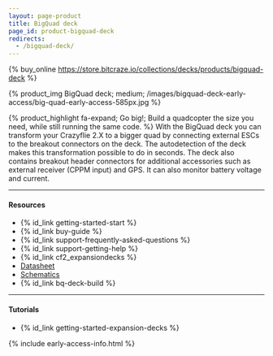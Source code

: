 ```yaml
---
layout: page-product
title: BigQuad deck
page_id: product-bigquad-deck
redirects:
  - /bigquad-deck/
---
```


{% buy_online https://store.bitcraze.io/collections/decks/products/bigquad-deck %}

{% product_img BigQuad deck; medium;
/images/bigquad-deck-early-access/big-quad-early-access-585px.jpg
%}

{% product_highlight
fa-expand;
Go big!;
Build a quadcopter the size you need, while still running the same code.
%}
With the BigQuad deck you can transform your Crazyflie 2.X to a bigger quad by connecting external ESCs to the breakout connectors on the deck. The autodetection of the deck makes this transformation possible to do in seconds. The deck also contains breakout header connectors for additional accessories such as external receiver (CPPM input) and GPS. It can also monitor battery voltage and current.

---

#### Resources

- {% id_link getting-started-start %}
- {% id_link buy-guide %}
- {% id_link support-frequently-asked-questions %}
- {% id_link support-getting-help %}
- {% id_link cf2_expansiondecks %}
- [Datasheet](/documentation/hardware/big_quad_deck/big_quad_deck-datasheet.pdf)
- [Schematics](/documentation/hardware/big_quad_deck/bigquad-rev-c.pdf)
- {% id_link bq-deck-build %}

---

#### Tutorials

- {% id_link getting-started-expansion-decks %}


{% include early-access-info.html %}
